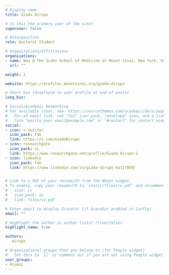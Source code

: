 ```yaml
---
# Display name
title: Giada Dirupo

# Is this the primary user of the site?
superuser: false

# Role/position
role: Doctoral Student

# Organizations/Affiliations
organizations:
- name: Now @ The Icahn School of Medicine at Mount Sinai, New York, USA
  url: ""

weight: 2

website: https://profiles.mountsinai.org/giada-dirupo

# Short bio (displayed in user profile at end of posts)
long_bio: 

# Social/Academic Networking
# For available icons, see: https://sourcethemes.com/academic/docs/page-builder/#icons
#   For an email link, use "fas" icon pack, "envelope" icon, and a link in the
#   form "mailto:your-email@example.com" or "#contact" for contact widget.
social:
- icon: x-twitter
  icon_pack: fab
  link: https://x.com/GiadaDirupo
- icon: researchgate
  icon_pack: ai
  link: https://www.researchgate.net/profile/Giada-Dirupo-2
- icon: linkedin
  icon_pack: fab
  link: https://www.linkedin.com/in/giada-dirupo-6a117069/


# Link to a PDF of your resume/CV from the About widget.
# To enable, copy your resume/CV to `static/files/cv.pdf` and uncomment the lines below.
# - icon: cv
#   icon_pack: ai
#   link: files/cv.pdf

# Enter email to display Gravatar (if Gravatar enabled in Config)
email: ""

# Highlight the author in author lists? (true/false)
highlight_name: true

authors:
  -dirupo

# Organizational groups that you belong to (for People widget)
#   Set this to `[]` or comment out if you are not using People widget.
user_groups:
- Alumni
---
```


